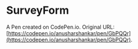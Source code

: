 # SurveyForm

A Pen created on CodePen.io. Original URL: [https://codepen.io/anusharshankar/pen/GbPQQr](https://codepen.io/anusharshankar/pen/GbPQQr).


